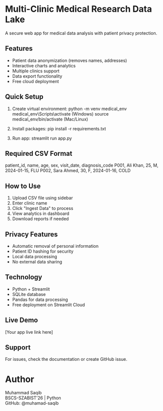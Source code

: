 # Multi-Clinic Medical Research Data Lake

A secure web app for medical data analysis with patient privacy protection.

## Features

- Patient data anonymization (removes names, addresses)
- Interactive charts and analytics
- Multiple clinics support
- Data export functionality
- Free cloud deployment

## Quick Setup

1. Create virtual environment:
python -m venv medical_env
medical_env\Scripts\activate  (Windows)
source medical_env/bin/activate  (Mac/Linux)

2. Install packages:
pip install -r requirements.txt

3. Run app:
streamlit run app.py

## Required CSV Format

patient_id, name, age, sex, visit_date, diagnosis_code
P001, Ali Khan, 25, M, 2024-01-15, FLU
P002, Sara Ahmed, 30, F, 2024-01-16, COLD

## How to Use

1. Upload CSV file using sidebar
2. Enter clinic name
3. Click "Ingest Data" to process
4. View analytics in dashboard
5. Download reports if needed

## Privacy Features

- Automatic removal of personal information
- Patient ID hashing for security
- Local data processing
- No external data sharing

## Technology

- Python + Streamlit
- SQLite database
- Pandas for data processing
- Free deployment on Streamlit Cloud

## Live Demo

[Your app live link here]

## Support

For issues, check the documentation or create GitHub issue.

# Author
Muhammad Saqib<br>
BSCS-SZABIST'26 | Python<br>
GitHub: @muhamad-saqib
